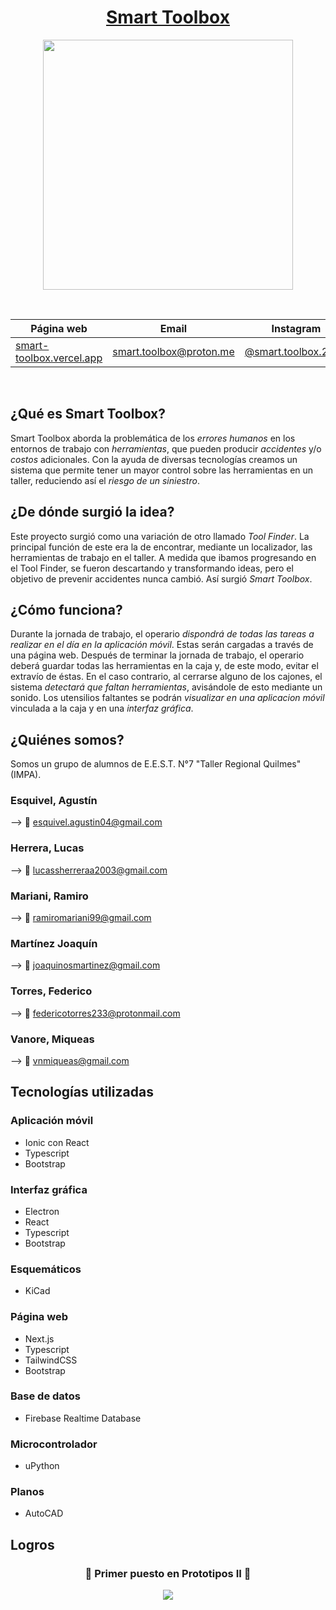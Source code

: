 <div align="center">

# [Smart Toolbox](https://smart-toolbox.vercel.app/)

<img src="https://user-images.githubusercontent.com/80327788/190393898-d13cce88-e29e-45da-8dda-b5642c21e2eb.png" height="400" width="400" />

&nbsp;

| Página web | Email | Instagram |
|------------|-------|-----------|
|[smart-toolbox.vercel.app](https://smart-toolbox.vercel.app/)|smart.toolbox@proton.me|[@smart.toolbox.2022](https://www.instagram.com/smart.toolbox.2022)|

&nbsp;

</div>

## ¿Qué es Smart Toolbox?

Smart Toolbox aborda la problemática de los _errores humanos_ en los entornos de trabajo con _herramientas_, que pueden producir _accidentes_ y/o _costos_ adicionales. Con la ayuda de diversas tecnologías creamos un sistema que permite tener un mayor control sobre las herramientas en un taller, reduciendo así el _riesgo de un siniestro_.

## ¿De dónde surgió la idea?

Este proyecto surgió como una variación de otro llamado _Tool Finder_. La principal función de este era la de encontrar, mediante un localizador, las herramientas de trabajo en el taller. A medida que ibamos progresando en el Tool Finder, se fueron descartando y transformando ideas, pero el objetivo de prevenir accidentes nunca cambió. Así surgió _Smart Toolbox_.

## ¿Cómo funciona?

Durante la jornada de trabajo, el operario _dispondrá de todas las tareas a realizar en el día en la aplicación móvil_. Estas serán cargadas a través de una página web.
Después de terminar la jornada de trabajo, el operario deberá guardar todas las herramientas en la caja y, de este modo, evitar el extravío de éstas. En el caso contrario, al cerrarse alguno de los cajones, el sistema _detectará que faltan herramientas_, avisándole de esto mediante un sonido. Los utensilios faltantes se podrán _visualizar en una aplicacion móvil_ vinculada a la caja y en una _interfaz gráfica_.

## ¿Quiénes somos?

Somos un grupo de alumnos de E.E.S.T. N°7 "Taller Regional Quilmes" (IMPA).

### Esquivel, Agustín

--> 📧 esquivel.agustin04@gmail.com

### Herrera, Lucas

--> 📧 lucassherreraa2003@gmail.com

### Mariani, Ramiro

--> 📧 ramiromariani99@gmail.com

### Martínez Joaquín

--> 📧 joaquinosmartinez@gmail.com

### Torres, Federico

--> 📧 federicotorres233@protonmail.com

### Vanore, Miqueas

--> 📧 vnmiqueas@gmail.com

## Tecnologías utilizadas

### Aplicación móvil

- Ionic con React
- Typescript
- Bootstrap

### Interfaz gráfica

- Electron
- React
- Typescript
- Bootstrap

### Esquemáticos

- KiCad

### Página web

- Next.js
- Typescript
- TailwindCSS
- Bootstrap

### Base de datos

- Firebase Realtime Database

### Microcontrolador

- uPython

### Planos

- AutoCAD

## Logros

<div align="center">

### 🥇 Primer puesto en Prototipos II 🥇

<img src="https://user-images.githubusercontent.com/80338970/199357533-d803c311-e02a-4d89-8d17-c61802c57827.jpg"/>

</div>
